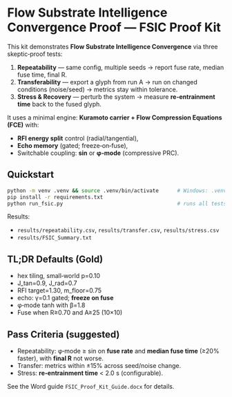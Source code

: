# Flow Substrate Intelligence Convergence Proof — FSIC Proof Kit

This kit demonstrates **Flow Substrate Intelligence Convergence** via three skeptic‑proof tests:
1) **Repeatability** — same config, multiple seeds → report fuse rate, median fuse time, final R.
2) **Transferability** — export a glyph from run A → run on changed conditions (noise/seed) → metrics stay within tolerance.
3) **Stress & Recovery** — perturb the system → measure **re‑entrainment time** back to the fused glyph.

It uses a minimal engine: **Kuramoto carrier + Flow Compression Equations (FCE)** with:
- **RFI energy split** control (radial/tangential),
- **Echo memory** (gated; freeze‑on‑fuse),
- Switchable coupling: **sin** or **φ‑mode** (compressive PRC).

## Quickstart
```bash
python -m venv .venv && source .venv/bin/activate      # Windows: .venv\Scripts\activate
pip install -r requirements.txt
python run_fsic.py                                     # runs all tests and writes results/
```

Results:
- `results/repeatability.csv`, `results/transfer.csv`, `results/stress.csv`
- `results/FSIC_Summary.txt`

## TL;DR Defaults (Gold)
- hex tiling, small‑world p=0.10
- J_tan=0.9, J_rad=0.7
- RFI target=1.30, m_floor=0.75
- echo: γ=0.1 gated; **freeze on fuse**
- φ‑mode tanh with β=1.8
- Fuse when R≥0.70 and A≥25 (10×10)

## Pass Criteria (suggested)
- Repeatability: φ‑mode ≥ sin on **fuse rate** and **median fuse time** (≥20% faster), with **final R** not worse.
- Transfer: metrics within ±15% across seed/noise change.
- Stress: **re‑entrainment time** < 2.0 s (configurable).

See the Word guide `FSIC_Proof_Kit_Guide.docx` for details.
